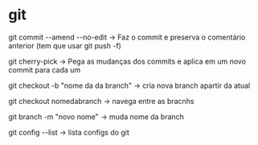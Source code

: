 # git

git commit --amend --no-edit -> Faz o commit e preserva o comentário anterior (tem que usar git push -f)

git cherry-pick -> Pega as mudanças dos commits e aplica em um novo commit para cada um

git checkout -b "nome da da branch" -> cria nova branch apartir da atual

git checkout nomedabranch -> navega entre as bracnhs

git branch -m "novo nome" -> muda nome da branch

git config --list -> lista configs do git
